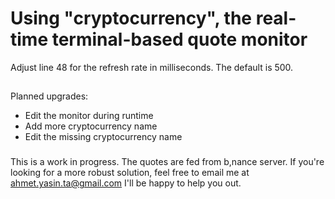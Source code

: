 # Using "cryptocurrency", the real-time terminal-based quote monitor
Adjust line 48 for the refresh rate in milliseconds. The default is 500.

##
Planned upgrades:
- Edit the monitor during runtime
- Add more cryptocurrency name
- Edit the missing cryptocurrency name


###
This is a work in progress. The quotes are fed from b,nance server. If you're looking for a more robust solution,
feel free to email me at ahmet.yasin.ta@gmail.com I'll be happy to help you out.
